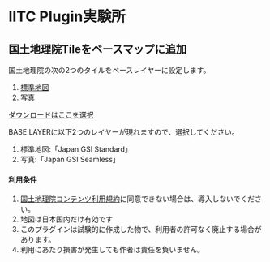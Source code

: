 # IITC Plugin実験所

## 国土地理院Tileをベースマップに追加
国土地理院の次の2つのタイルをベースレイヤーに設定します。
1. [標準地図](http://maps.gsi.go.jp/development/ichiran.html#std)
2. [写真](http://maps.gsi.go.jp/development/ichiran.html#seamlessphoto)


[ダウンロードはここを選択](https://raw.githubusercontent.com/NightHackzz/IITC-Plugin/master/basemap-gsi-cyber-japan.user.js)

BASE LAYERに以下2つのレイヤーが現れますので、選択してください。
1. 標準地図:「Japan GSI Standard」
2. 写真:「Japan GSI Seamless」

#### 利用条件
1. [国土地理院コンテンツ利用規約](http://www.gsi.go.jp/kikakuchousei/kikakuchousei40182.html)に同意できない場合は、導入しないでください。
2. 地図は日本国内だけ有効です
3. このプラグインは試験的に作成した物で、利用者の許可なく廃止する場合があります。
4. 利用にあたり損害が発生しても作者は責任を負いません。

